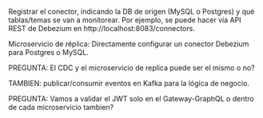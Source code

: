 Registrar el conector, indicando la DB de origen (MySQL o Postgres) y qué tablas/temas se van a monitorear. Por ejemplo, se puede hacer vía API REST de Debezium en http://localhost:8083/connectors.

Microservicio de réplica: Directamente configurar un conector Debezium para Postgres o MySQL.

PREGUNTA: El CDC y el microservicio de replica puede ser el mismo o no?

TAMBIEN: publicar/consumir eventos en Kafka para la lógica de negocio.

PREGUNTA: Vamos a validar el JWT solo en el Gateway-GraphQL o dentro de cada microservicio tambien?